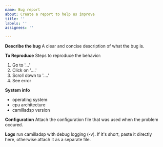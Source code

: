 ```yaml
---
name: Bug report
about: Create a report to help us improve
title: ''
labels: ''
assignees: ''

---
```


**Describe the bug**
A clear and concise description of what the bug is.

**To Reproduce**
Steps to reproduce the behavior:
1. Go to '...'
2. Click on '....'
3. Scroll down to '....'
4. See error

**System info**
- operating system
- cpu architecture
- camilladsp version

**Configuration**
Attach the configuration file that was used when the problem occured.

**Logs**
run camilladsp with debug logging (-v). If it's short, paste it directly here, otherwise attach it as a separate file.
